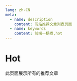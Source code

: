 ```yaml
---
lang: zh-CN
meta:
  - name: description
    content: 网站推荐文章列表页面
  - name: keywords
    content: 前端一锅煮,hot
---
```


# Hot

此页面展示所有的推荐文章



